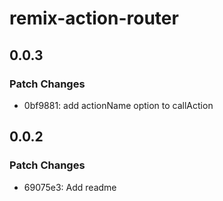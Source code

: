 # remix-action-router

## 0.0.3

### Patch Changes

- 0bf9881: add actionName option to callAction

## 0.0.2

### Patch Changes

- 69075e3: Add readme

